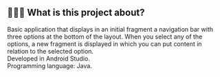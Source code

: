 ## 🙋🏻‍♂️ What is this project about?
Basic application that displays in an initial fragment a navigation bar with three options at the bottom of the layout. When you select any of the options, a new fragment is displayed in which you can put content in relation to the selected option.  
Developed in Android Studio.  
Programming language: Java.
